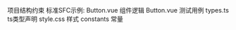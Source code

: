项目结构约束
  标准SFC示例:
    Button.vue       组件逻辑
    Button.vue       测试用例
    types.ts         ts类型声明
    style.css        样式
    constants        常量
    
    
